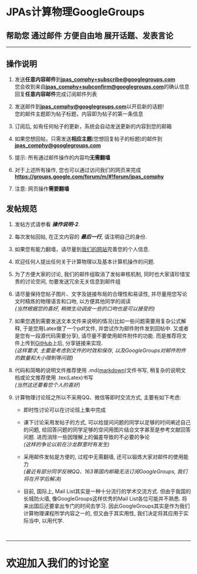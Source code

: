 
# JPAs计算物理GoogleGroups
## 帮助您 **通过邮件** 方便自由地 展开话题、发表言论

- - - 

## 操作说明


1. 发送**任意内容邮件**到**jpas_comphy+subscribe@googlegroups.com**  
   您会收到来自**jpas_comphy+subconfirm@googlegroups.com**的确认信息   
   回复**任意内容邮件**完成订阅邮件列表

2. 发送邮件到**jpas_comphy@googlegroups.com**以开启新的话题!  
您的邮件主题即为帖子标题，内容即为帖子的第一条信息 

3. 订阅后, 如有任何帖子的更新，系统会自动发送更新的内容到您的邮箱    

4. 如果您想回帖，只需发送**相应主题**(您想回复帖子的标题)的邮件到  
 **jpas_comphy@googlegroups.com**

5. 提示: 所有通过邮件操作的内容均**无需翻墙**

6. 对于上述所有操作, 您也可以通过访问我们的网页来完成   
**https://groups.google.com/forum/m/#!forum/jpas_comphy**

7. 注意: 网页操作**需要翻墙**

## 发帖规范
1. 发帖方式请参看 ***操作说明-2***.

2. 每次发帖回帖, 在正文内容的 ***最后一行***, 请注明自己的身份.  

3. 如果您有能力翻墙，请尽量到[我们的网站](https://groups.google.com/forum/m/#!forum/jpas_comphy)完善您的个人信息.  

4. 欢迎任何人提出任何关于计算物理以及基本计算机操作的问题.  

5. 为了方便大家的讨论, 我们的邮件组取消了发帖审核机制, 同时也大家请珍惜宝贵的讨论空间, 勿要发送冗余无关信息到邮件组

6. 请尽量保持您帖子图片、文字及链接布局的合理性和易读性, 并尽量用您写论文时精炼的物理语言和口吻, 以方便其他同学的阅读    
*(当然根据您的喜好, 稍微生动调皮一些的口吻也是可以接受的)*

7. 如果您遇到需要发送文本文件来说明的情况(比如一些问题需要用复杂公式解释,  于是您用Latex做了一个pdf文件, 并尝试作为邮件附件发到回帖中. 又或者是您有一段源代码需要分享), 请尽量不要使用邮件附件的功能. 而是推荐将文件上传到[GitHub](https://github.com/JLUComPhy/JLU_Computational_Physics)上后, 分享链接来实现.  
*(这样要求, 主要是考虑到文件的时效和保存, 以及GoogleGroups对邮件附件的数量和大小限制等问题)*

8. 代码和简略的说明文件推荐使用 .md([markdown](http://wowubuntu.com/markdown/))文件书写, 稍复杂的说明文档或论文推荐使用 .tex(Latex)书写  
*(当然这还要看您个人的喜好)*

9. 计算物理讨论班之所以不采用QQ、微信等即时交流方式, 主要有如下考虑:

    - 即时性讨论可以在讨论班上集中完成  

    - 课下讨论采用发帖子的方式, 可以给提问问题的同学以足够的时间阐述自己的问题, 给回答问题的同学足够的空间用图片结合文字甚至是参考文献回答问题. 进而消除一些因理解上的偏差导致的不必要的争论  
    *(这样的争论以前在沙龙群里时有发生)*

    - 采用邮件发帖是方便的, 过程中无需翻墙, 还可以锻炼大家对邮件的使用能力  
    *(最近有部分同学反映QQ、163等国内邮箱无法订阅GoogleGroups, 我们将在开学后解决)* 
    
    - 目前, 国际上, Mail List其实是一种十分流行的学术交流方式. 但由于我国的长城防火墙, 像GoogleGroups这样优秀的Mail List各位可能并不熟悉. 将来出国后还要拿出专门的时间去学习. 因此GoogleGroups其实是作为我们计算物理课程所学内容之一的, 但又由于其实用性, 我们决定将其应用于实际当中, 以用代学. 

   
- - -
# 欢迎加入我们的讨论室

